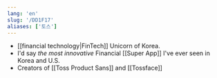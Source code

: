 ```yaml
---
lang: 'en'
slug: '/DD1F17'
aliases: ['토스']
---
```


- [[financial technology|FinTech]] Unicorn of Korea.
- I'd say _the most innovative_ Financial [[Super App]] I've ever seen in Korea and U.S.
- Creators of [[Toss Product Sans]] and [[Tossface]]
